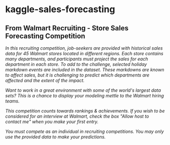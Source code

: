 # kaggle-sales-forecasting
## From Walmart Recruiting - Store Sales Forecasting Competition
*In this recruiting competition, job-seekers are provided with historical sales data for 45 Walmart stores located in different regions. Each store contains many departments, and participants must project the sales for each department in each store. To add to the challenge, selected holiday markdown events are included in the dataset. These markdowns are known to affect sales, but it is challenging to predict which departments are affected and the extent of the impact.*

*Want to work in a great environment with some of the world's largest data sets? This is a chance to display your modeling mettle to the Walmart hiring teams.*

*This competition counts towards rankings & achievements.  If you wish to be considered for an interview at Walmart, check the box "Allow host to contact me" when you make your first entry.*

*You must compete as an individual in recruiting competitions. You may only use the provided data to make your predictions.*

